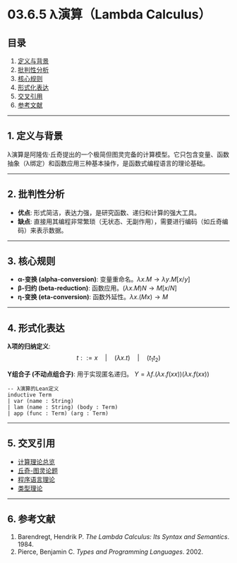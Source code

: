 # 03.6.5 λ演算（Lambda Calculus）

## 目录

1.  [定义与背景](#1-定义与背景)
2.  [批判性分析](#2-批判性分析)
3.  [核心规则](#3-核心规则)
4.  [形式化表达](#4-形式化表达)
5.  [交叉引用](#5-交叉引用)
6.  [参考文献](#6-参考文献)

---

## 1. 定义与背景

λ演算是阿隆佐·丘奇提出的一个极简但图灵完备的计算模型。它只包含变量、函数抽象（λ绑定）和函数应用三种基本操作，是函数式编程语言的理论基础。

---

## 2. 批判性分析

-   **优点**: 形式简洁，表达力强，是研究函数、递归和计算的强大工具。
-   **缺点**: 直接用其编程非常繁琐（无状态、无副作用），需要进行编码（如丘奇编码）来表示数据。

---

## 3. 核心规则

-   **α-变换 (alpha-conversion)**: 变量重命名。$\lambda x.M \to \lambda y.M[x/y]$
-   **β-归约 (beta-reduction)**: 函数应用。$(\lambda x.M)N \to M[x/N]$
-   **η-变换 (eta-conversion)**: 函数外延性。$\lambda x.(Mx) \to M$

---

## 4. 形式化表达

**λ项的归纳定义**:
$$
t ::= x \quad | \quad (\lambda x.t) \quad | \quad (t_1 t_2)
$$

**Y组合子 (不动点组合子)**: 用于实现匿名递归。
$Y = \lambda f.(\lambda x.f(xx))(\lambda x.f(xx))$

```lean
-- λ演算的Lean定义
inductive Term
| var (name : String)
| lam (name : String) (body : Term)
| app (func : Term) (arg : Term)
```

---

## 5. 交叉引用

-   [计算理论总览](./README.md)
-   [丘奇-图灵论题](./03.6.2_Church_Turing_Thesis.md)
-   [程序语言理论](../../08_Programming_Language_Theory/README.md)
-   [类型理论](../../04_Type_Theory/README.md)

---

## 6. 参考文献

1.  Barendregt, Hendrik P. *The Lambda Calculus: Its Syntax and Semantics*. 1984.
2.  Pierce, Benjamin C. *Types and Programming Languages*. 2002. 